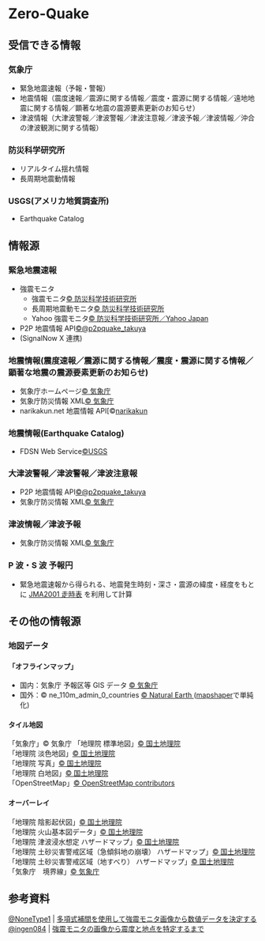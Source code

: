 # Zero-Quake

## 受信できる情報

### 気象庁

- 緊急地震速報（予報・警報）
- 地震情報（震度速報／震源に関する情報／震度・震源に関する情報／遠地地震に関する情報／顕著な地震の震源要素更新のお知らせ）
- 津波情報（大津波警報／津波警報／津波注意報／津波予報／津波情報／沖合の津波観測に関する情報）

### 防災科学研究所

- リアルタイム揺れ情報
- 長周期地震動情報

### USGS(アメリカ地質調査所)

- Earthquake Catalog

## 情報源

### 緊急地震速報

- 強震モニタ
  - 強震モニタ[© 防災科学技術研究所](http://www.kmoni.bosai.go.jp/)
  - 長周期地震動モニタ[© 防災科学技術研究所](lmoni.bosai.go.jp)
  - Yahoo 強震モニタ[© 防災科学技術研究所／Yahoo Japan](https://typhoon.yahoo.co.jp/weather/jp/earthquake/kyoshin/)
- P2P 地震情報 API[©@p2pquake_takuya](https://www.p2pquake.net/json_api_v2/)
- (SignalNow X 連携)

### 地震情報(震度速報／震源に関する情報／震度・震源に関する情報／顕著な地震の震源要素更新のお知らせ)

- 気象庁ホームページ[© 気象庁](https://www.jma.go.jp/bosai/map.html?contents=earthquake_map)
- 気象庁防災情報 XML[© 気象庁](https://xml.kishou.go.jp/xmlpull.html)
- narikakun.net 地震情報 API[©[narikakun](https://dev.narikakun.net/doc/earthquake)

### 地震情報(Earthquake Catalog)

- FDSN Web Service[©USGS](https://earthquake.usgs.gov/fdsnws/event/1/)

### 大津波警報／津波警報／津波注意報

- P2P 地震情報 API[©@p2pquake_takuya](https://www.p2pquake.net/json_api_v2/)
- 気象庁防災情報 XML[© 気象庁](https://xml.kishou.go.jp/xmlpull.html)

### 津波情報／津波予報

- 気象庁防災情報 XML[© 気象庁](https://xml.kishou.go.jp/xmlpull.html)

### P 波・S 波 予報円

- 緊急地震速報から得られる、地震発生時刻・深さ・震源の緯度・経度をもとに
  [JMA2001 走時表](https://www.data.jma.go.jp/eqev/data/bulletin/catalog/appendix/trtime/trt_j.html)
  を利用して計算

## その他の情報源

### 地図データ

#### 「オフラインマップ」

- 国内：気象庁 予報区等 GIS データ [© 気象庁](https://www.data.jma.go.jp/developer/gis.html)
- 国外：© ne_110m_admin_0_countries [© Natural Earth ](https://www.naturalearthdata.com/downloads/110m-cultural-vectors/)
  ([mapshaper](https://mapshaper.org/)で単純化)

#### タイル地図

「気象庁」© 気象庁
「地理院 標準地図」[© 国土地理院](https://maps.gsi.go.jp/development/ichiran.html)  
「地理院 淡色地図」[© 国土地理院](https://maps.gsi.go.jp/development/ichiran.html)  
「地理院 写真」[© 国土地理院](https://maps.gsi.go.jp/development/ichiran.html)  
「地理院 白地図」[© 国土地理院](https://maps.gsi.go.jp/development/ichiran.html)  
「OpenStreetMap」[© OpenStreetMap contributors](https://www.openstreetmap.org/copyright/)

#### オーバーレイ

「地理院 陰影起伏図」[© 国土地理院](https://maps.gsi.go.jp/development/ichiran.html)  
「地理院 火山基本図データ」[© 国土地理院](https://maps.gsi.go.jp/development/ichiran.html)  
「地理院 津波浸水想定 ハザードマップ」[© 国土地理院](https://maps.gsi.go.jp/development/ichiran.html)  
「地理院 土砂災害警戒区域（急傾斜地の崩壊） ハザードマップ」[© 国土地理院](https://maps.gsi.go.jp/development/ichiran.html)  
「地理院 土砂災害警戒区域（地すべり） ハザードマップ」[© 国土地理院](https://maps.gsi.go.jp/development/ichiran.html)  
「気象庁　境界線」[© 気象庁](https://www.jma.go.jp/bosai/map.html#contents%3Dearthquake_map)

## 参考資料

[@NoneType1](https://twitter.com/NoneType1) |
[多項式補間を使用して強震モニタ画像から数値データを決定する](https://qiita.com/NoneType1/items/a4d2cf932e20b56ca444)  
[@ingen084](https://twitter.com/ingen084) |
[強震モニタの画像から震度と地点を特定するまで](https://qiita.com/ingen084/items/7e91f8da2996972ac586)
